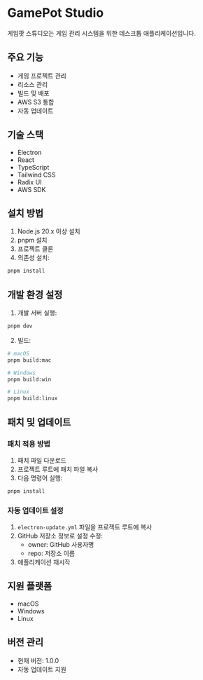 # GamePot Studio

게임팟 스튜디오는 게임 관리 시스템을 위한 데스크톱 애플리케이션입니다.

## 주요 기능

- 게임 프로젝트 관리
- 리소스 관리
- 빌드 및 배포
- AWS S3 통합
- 자동 업데이트

## 기술 스택

- Electron
- React
- TypeScript
- Tailwind CSS
- Radix UI
- AWS SDK

## 설치 방법

1. Node.js 20.x 이상 설치
2. pnpm 설치
3. 프로젝트 클론
4. 의존성 설치:
```bash
pnpm install
```

## 개발 환경 설정

1. 개발 서버 실행:
```bash
pnpm dev
```

2. 빌드:
```bash
# macOS
pnpm build:mac

# Windows
pnpm build:win

# Linux
pnpm build:linux
```

## 패치 및 업데이트

### 패치 적용 방법
1. 패치 파일 다운로드
2. 프로젝트 루트에 패치 파일 복사
3. 다음 명령어 실행:
```bash
pnpm install
```

### 자동 업데이트 설정
1. `electron-update.yml` 파일을 프로젝트 루트에 복사
2. GitHub 저장소 정보로 설정 수정:
   - owner: GitHub 사용자명
   - repo: 저장소 이름
3. 애플리케이션 재시작

## 지원 플랫폼

- macOS
- Windows
- Linux

## 버전 관리

- 현재 버전: 1.0.0
- 자동 업데이트 지원
